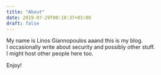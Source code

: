 ```yaml
---
title: "About"
date: 2019-07-29T00:10:37+03:00
draft: false
---
```


My name is Linos Giannopoulos aaand this is my blog.  
I occasionally write about security and possibly other stuff.  
I might host other people here too.

Enjoy!

